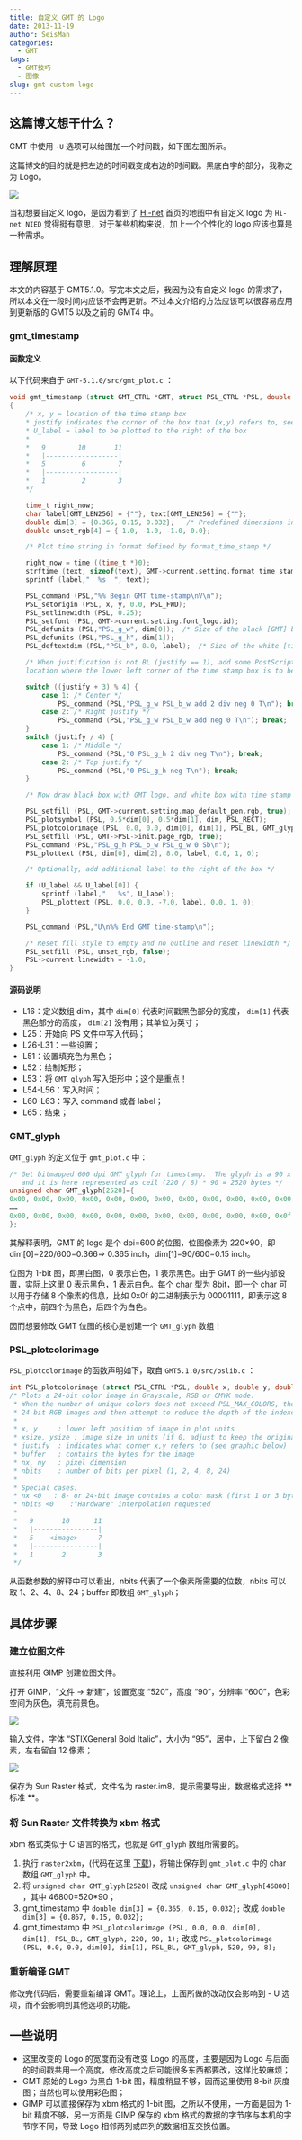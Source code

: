 ```yaml
---
title: 自定义 GMT 的 Logo
date: 2013-11-19
author: SeisMan
categories:
  - GMT
tags:
  - GMT技巧
  - 图像
slug: gmt-custom-logo
---
```


## 这篇博文想干什么？

GMT 中使用 `-U` 选项可以给图加一个时间戳，如下图左图所示。

这篇博文的目的就是把左边的时间戳变成右边的时间戳。黑底白字的部分，我称之为 Logo。

![](/images/2013111901.jpg)

当初想要自定义 logo，是因为看到了 [Hi-net](http://www.hinet.bosai.go.jp/) 首页的地图中有自定义 logo 为 `Hi-net NIED` 觉得挺有意思，对于某些机构来说，加上一个个性化的 logo 应该也算是一种需求。

<!--more-->

## 理解原理

本文的内容基于 GMT5.1.0。写完本文之后，我因为没有自定义 logo 的需求了，所以本文在一段时间内应该不会再更新。不过本文介绍的方法应该可以很容易应用到更新版的 GMT5 以及之前的 GMT4 中。

### gmt_timestamp

#### 函数定义

以下代码来自于 `GMT-5.1.0/src/gmt_plot.c` ：

``` C
void gmt_timestamp (struct GMT_CTRL *GMT, struct PSL_CTRL *PSL, double x, double y, unsigned int justify, char *U_label)
{
    /* x, y = location of the time stamp box
    * justify indicates the corner of the box that (x,y) refers to, see below
    * U_label = label to be plotted to the right of the box
    *
    *   9        10       11
    *   |------------------|
    *   5         6        7
    *   |------------------|
    *   1         2        3
    */

    time_t right_now;
    char label[GMT_LEN256] = {""}, text[GMT_LEN256] = {""};
    double dim[3] = {0.365, 0.15, 0.032};   /* Predefined dimensions in inches */
    double unset_rgb[4] = {-1.0, -1.0, -1.0, 0.0};

    /* Plot time string in format defined by format_time_stamp */

    right_now = time ((time_t *)0);
    strftime (text, sizeof(text), GMT->current.setting.format_time_stamp, localtime (&right_now));
    sprintf (label,"  %s  ", text);

    PSL_command (PSL,"%% Begin GMT time-stamp\nV\n");
    PSL_setorigin (PSL, x, y, 0.0, PSL_FWD);
    PSL_setlinewidth (PSL, 0.25);
    PSL_setfont (PSL, GMT->current.setting.font_logo.id);
    PSL_defunits (PSL,"PSL_g_w", dim[0]);  /* Size of the black [GMT] box */
    PSL_defunits (PSL,"PSL_g_h", dim[1]);
    PSL_deftextdim (PSL,"PSL_b", 8.0, label);  /* Size of the white [timestamp] box (use only length) */

    /* When justification is not BL (justify == 1), add some PostScript code to move to the
    location where the lower left corner of the time stamp box is to be drawn */

    switch ((justify + 3) % 4) {
        case 1: /* Center */
            PSL_command (PSL,"PSL_g_w PSL_b_w add 2 div neg 0 T\n"); break;
        case 2: /* Right justify */
            PSL_command (PSL,"PSL_g_w PSL_b_w add neg 0 T\n"); break;
    }
    switch (justify / 4) {
        case 1: /* Middle */
            PSL_command (PSL,"0 PSL_g_h 2 div neg T\n"); break;
        case 2: /* Top justify */
            PSL_command (PSL,"0 PSL_g_h neg T\n"); break;
    }

    /* Now draw black box with GMT logo, and white box with time stamp */

    PSL_setfill (PSL, GMT->current.setting.map_default_pen.rgb, true);
    PSL_plotsymbol (PSL, 0.5*dim[0], 0.5*dim[1], dim, PSL_RECT);
    PSL_plotcolorimage (PSL, 0.0, 0.0, dim[0], dim[1], PSL_BL, GMT_glyph, 220, 90, 1);
    PSL_setfill (PSL, GMT->PSL->init.page_rgb, true);
    PSL_command (PSL,"PSL_g_h PSL_b_w PSL_g_w 0 Sb\n");
    PSL_plottext (PSL, dim[0], dim[2], 8.0, label, 0.0, 1, 0);

    /* Optionally, add additional label to the right of the box */

    if (U_label && U_label[0]) {
        sprintf (label,"   %s", U_label);
        PSL_plottext (PSL, 0.0, 0.0, -7.0, label, 0.0, 1, 0);
    }

    PSL_command (PSL,"U\n%% End GMT time-stamp\n");

    /* Reset fill style to empty and no outline and reset linewidth */
    PSL_setfill (PSL, unset_rgb, false);
    PSL->current.linewidth = -1.0;
}
```

#### 源码说明

-   L16：定义数组 dim，其中 `dim[0]` 代表时间戳黑色部分的宽度， `dim[1]` 代表黑色部分的高度， `dim[2]` 没有用；其单位为英寸；
-   L25：开始向 PS 文件中写入代码；
-   L26-L31：一些设置；
-   L51：设置填充色为黑色；
-   L52：绘制矩形；
-   L53：将 `GMT_glyph` 写入矩形中；这个是重点！
-   L54-L56：写入时间；
-   L60-L63：写入 command 或者 label；
-   L65：结束；

### GMT_glyph

`GMT_glyph` 的定义位于 `gmt_plot.c` 中：

``` C
/* Get bitmapped 600 dpi GMT glyph for timestamp.  The glyph is a 90 x 220 pixel 1-bit image
   and it is here represented as ceil (220 / 8) * 90 = 2520 bytes */
unsigned char GMT_glyph[2520]={
0x00, 0x00, 0x00, 0x00, 0x00, 0x00, 0x00, 0x00, 0x00, 0x00, 0x00, 0x00, 0x00, 0x00, 0x00, 0x00,
……
0x00, 0x00, 0x00, 0x00, 0x00, 0x00, 0x00, 0x00, 0x00, 0x00, 0x00, 0x0f, 0x00, 0x00, 0x00, 0x00,
};
```

其解释表明，GMT 的 logo 是个 dpi=600 的位图，位图像素为 220×90，即 dim[0]=220/600=0.366=> 0.365 inch，dim[1]=90/600=0.15 inch。

位图为 1-bit 图，即黑白图，0 表示白色，1 表示黑色。由于 GMT 的一些内部设置，实际上这里 0 表示黑色，1 表示白色。每个 char 型为 8bit，即一个 char 可以用于存储 8 个像素的信息，比如 0x0f 的二进制表示为 00001111，即表示这 8 个点中，前四个为黑色，后四个为白色。

因而想要修改 GMT 位图的核心是创建一个 `GMT_glyph` 数组！

### PSL_plotcolorimage

`PSL_plotcolorimage` 的函数声明如下，取自 `GMT5.1.0/src/pslib.c` ：

``` C
int PSL_plotcolorimage (struct PSL_CTRL *PSL, double x, double y, double xsize, double ysize, int justify, unsigned char *buffer, int nx, int ny, int nbits);
/* Plots a 24-bit color image in Grayscale, RGB or CMYK mode.
 * When the number of unique colors does not exceed PSL_MAX_COLORS, the routine will index
 * 24-bit RGB images and then attempt to reduce the depth of the indexed image to 1, 2 or 4 bits.
 *
 * x, y     : lower left position of image in plot units
 * xsize, ysize : image size in units (if 0, adjust to keep the original aspect ratio)
 * justify  : indicates what corner x,y refers to (see graphic below)
 * buffer   : contains the bytes for the image
 * nx, ny   : pixel dimension
 * nbits    : number of bits per pixel (1, 2, 4, 8, 24)
 *
 * Special cases:
 * nx <0   : 8- or 24-bit image contains a color mask (first 1 or 3 bytes)
 * nbits <0    :"Hardware" interpolation requested
 *
 *   9       10      11
 *   |----------------|
 *   5    <image>     7
 *   |----------------|
 *   1       2        3
 */
```

从函数参数的解释中可以看出，nbits 代表了一个像素所需要的位数，nbits 可以取 1、2、4、8、24；buffer 即数组 `GMT_glyph`；

## 具体步骤

### 建立位图文件

直接利用 GIMP 创建位图文件。

打开 GIMP，“文件 -> 新建”，设置宽度 “520”，高度 “90”，分辨率 “600”，色彩空间为灰色，填充前景色。

![](/images/2013111902.jpg)

输入文件，字体 “STIXGeneral Bold Italic”，大小为 “95”，居中，上下留白 2 像素，左右留白 12 像素；

![](/images/2013111903.jpg)

保存为 Sun Raster 格式，文件名为 raster.im8，提示需要导出，数据格式选择 ** 标准 **。

### 将 Sun Raster 文件转换为 xbm 格式

xbm 格式类似于 C 语言的格式，也就是 `GMT_glyph` 数组所需要的。

1.  执行 `raster2xbm`，(代码在这里 [下载](http://seisman.qiniudn.com/downloads/raster2xbm.tar.gz))，将输出保存到 `gmt_plot.c` 中的 char 数组 `GMT_glyph` 中。
2.  将 `unsigned char GMT_glyph[2520]` 改成 `unsigned char GMT_glyph[46800]` ，其中 46800=520\*90；
3.  gmt\_timestamp 中 `double dim[3] = {0.365, 0.15, 0.032};` 改成 `double dim[3] = {0.867, 0.15, 0.032};`
4.  gmt\_timestamp 中 `PSL_plotcolorimage (PSL, 0.0, 0.0, dim[0], dim[1], PSL_BL, GMT_glyph, 220, 90, 1);`
    改成 `PSL_plotcolorimage (PSL, 0.0, 0.0, dim[0], dim[1], PSL_BL, GMT_glyph, 520, 90, 8);`

### 重新编译 GMT

修改完代码后，需要重新编译 GMT。理论上，上面所做的改动仅会影响到 - U 选项，而不会影响到其他选项的功能。

## 一些说明

-   这里改变的 Logo 的宽度而没有改变 Logo 的高度，主要是因为 Logo 与后面的时间戳共用一个高度，修改高度之后可能很多东西都要改，这样比较麻烦；
-   GMT 原始的 Logo 为黑白 1-bit 图，精度稍显不够，因而这里使用 8-bit 灰度图；当然也可以使用彩色图；
-   GIMP 可以直接保存为 xbm 格式的 1-bit 图，之所以不使用，一方面是因为 1-bit 精度不够，另一方面是 GIMP 保存的 xbm 格式的数据的字节序与本机的字节序不同，导致 Logo 相邻两列或四列的数据相互交换位置。
